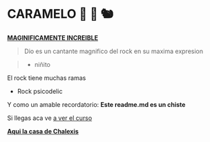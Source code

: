 # CARAMELO 🦍 🦏 🐿️
**[MAGINIFICAMENTE INCREIBLE](https://www.youtube.com/watch?v=YmJIccPWnEk "MAGINIFICAMENTE INCREIBLE")**

> Dio es un cantante magnifico del rock en su maxima expresion

> - niñito

El rock tiene muchas ramas
* Rock psicodelic

Y como un amable recordatorio: **Este readme.md es un chiste**

Si llegas aca ve [a ver el curso](https://github.com/drewwwwwwwwww/Chalexis/tree/main "a ver el curso")

**[Aqui la casa de Chalexis](https://www.google.com/maps/@-12.032419,-76.9641421,3a,75y,335.38h,88.17t/data=!3m6!1e1!3m4!1sWfNC5NiUm3Cs6zasz0a01Q!2e0!7i16384!8i8192?entry=ttu "Aqui la casa de Chalexis")**